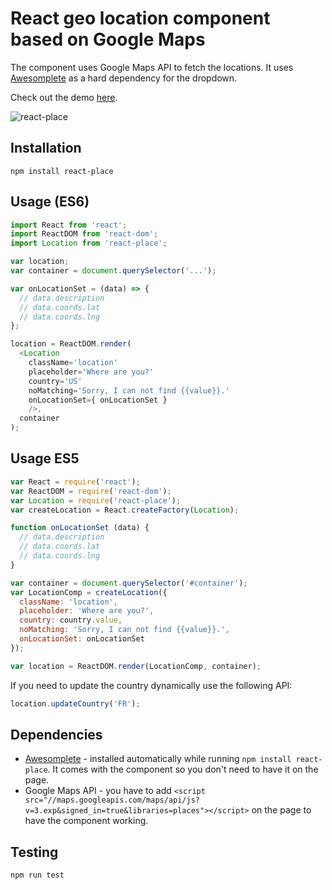# React geo location component based on Google Maps

The component uses Google Maps API to fetch the locations. It uses [Awesomplete](http://leaverou.github.io/awesomplete/) as a hard dependency for the dropdown.

Check out the demo [here](http://krasimir.github.io/react-place).

![react-place](http://work.krasimirtsonev.com/react-place/react-place.gif)

## Installation

```
npm install react-place
```

## Usage (ES6)

```js
import React from 'react';
import ReactDOM from 'react-dom';
import Location from 'react-place';

var location;
var container = document.querySelector('...');

var onLocationSet = (data) => {
  // data.description
  // data.coords.lat
  // data.coords.lng
};

location = ReactDOM.render(
  <Location
    className='location'
    placeholder='Where are you?'
    country='US'
    noMatching='Sorry, I can not find {{value}}.'
    onLocationSet={ onLocationSet }
    />,
  container
);
```

## Usage ES5

```js
var React = require('react');
var ReactDOM = require('react-dom');
var Location = require('react-place');
var createLocation = React.createFactory(Location);

function onLocationSet (data) {
  // data.description
  // data.coords.lat
  // data.coords.lng
}

var container = document.querySelector('#container');
var LocationComp = createLocation({
  className: 'location',
  placeholder: 'Where are you?',
  country: country.value,
  noMatching: 'Sorry, I can not find {{value}}.',
  onLocationSet: onLocationSet
});

var location = ReactDOM.render(LocationComp, container);
```

If you need to update the country dynamically use the following API:

```js
location.updateCountry('FR');
```

## Dependencies

* [Awesomplete](http://leaverou.github.io/awesomplete/) - installed automatically while running `npm install react-place`. It comes with the component so you don't need to have it on the page.
* Google Maps API - you have to add `<script src="//maps.googleapis.com/maps/api/js?v=3.exp&signed_in=true&libraries=places"></script>` on the page to have the component working.

## Testing

```
npm run test
```
